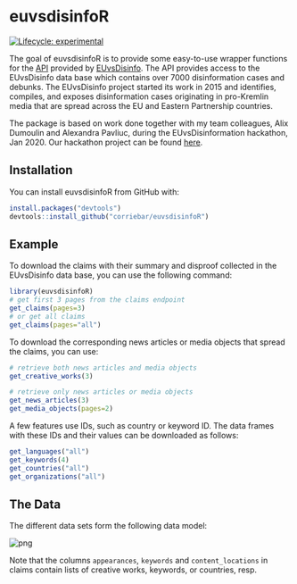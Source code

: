 
# euvsdisinfoR

<!-- badges: start -->
[![Lifecycle: experimental](https://img.shields.io/badge/lifecycle-experimental-orange.svg)](https://www.tidyverse.org/lifecycle/#experimental)
<!-- badges: end -->

The goal of euvsdisinfoR is to provide some easy-to-use wrapper functions for the [API](api.veedoo.io/) provided by [EUvsDisinfo](https://euvsdisinfo.eu/).  The API provides access to the EUvsDisinfo data base which contains over 7000 disinformation cases and debunks. The EUvsDisinfo project started its work in 2015 and identifies, compiles, and exposes disinformation cases originating in pro-Kremlin media that are spread across the EU and Eastern Partnership countries.

The package is based on work done together with my team colleagues, Alix Dumoulin and Alexandra Pavliuc, during the EUvsDisinformation hackathon, Jan 2020. Our hackathon project can be found [here](https://github.com/alix-dumoulin/eu_disinformation).

## Installation

You can install euvsdisinfoR from GitHub with:

``` r
install.packages("devtools")
devtools::install_github("corriebar/euvsdisinfoR")
```

## Example

To download the claims with their summary and disproof collected in the EUvsDisinfo data base, you can use the following command:
``` r
library(euvsdisinfoR)
# get first 3 pages from the claims endpoint
get_claims(pages=3)
# or get all claims
get_claims(pages="all")
```
To download the corresponding news articles or media objects that spread the claims, you can use:
``` r
# retrieve both news articles and media objects
get_creative_works(3)

# retrieve only news articles or media objects
get_news_articles(3)
get_media_objects(pages=2)
```

A few features use IDs, such as country or keyword ID. The data frames with these IDs and their values can be downloaded as follows:
``` r
get_languages("all")
get_keywords(4)
get_countries("all")
get_organizations("all")
```


## The Data
The different data sets form the following data model:

![png](man/data_diagramm.png "Data Model")

Note that the columns `appearances`, `keywords` and `content_locations` in claims contain lists  of creative works, keywords, or countries, resp.
